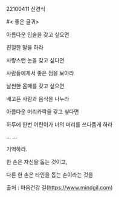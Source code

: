
22100411 신경식

 #< 좋은 글귀> 

아름다운 입술을 갖고 싶으면

친절한 말을 하라

사랑스런 눈을 갖고 싶다면

사람들에게서 좋은 점을 보아라

날씬한 몸매를 갖고 싶으면

배고픈 사람과 음식을 나누라

아름다운 머리카락을 갖고 싶다면

하루에 한번 어린이가 너의 머리를 쓰다듬게 하라

… …

기억하라.

한 손은 자신을 돕는 것이고,

다른 한 손은 타인을 돕는 손이라는 것을

출처 : 마음건강 길(https://www.mindgil.com)
